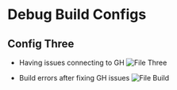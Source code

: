 # Debug Build Configs

## Config Three
- Having issues connecting to GH
![File Three](../assets/aws3-error.png)

- Build errors after fixing GH issues
![File Build](../assets/aws3-error.png)